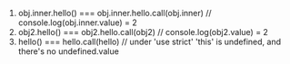 1. obj.inner.hello() === obj.inner.hello.call(obj.inner)
   // console.log(obj.inner.value) = 2
2. obj2.hello() === obj2.hello.call(obj2)
   // console.log(obj2.value) = 2
3. hello() === hello.call(hello)
   // under 'use strict' 'this' is undefined, and there's no undefined.value